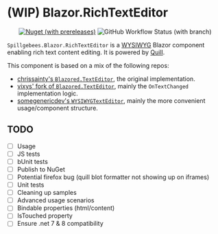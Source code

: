 # (WIP) Blazor.RichTextEditor

<p align="center">
    <a href="https://www.nuget.org/packages/Spillgebees.Blazor.RichTextEditor"><img alt="Nuget (with prereleases)" src="https://img.shields.io/nuget/vpre/Spillgebees.Blazor.RichTextEditor?logo=nuget&style=for-the-badge"></a>
    <img alt="GitHub Workflow Status (with branch)" src="https://img.shields.io/github/actions/workflow/status/spillgebees/Blazor.RichTextEditor/build-and-test.yml?branch=main&label=build%20%26%20test&style=for-the-badge" />
</p>

`Spillgebees.Blazor.RichTextEditor` is a [WYSIWYG](https://en.wikipedia.org/wiki/WYSIWYG) Blazor component enabling rich text content editing. It is powered by [Quill](https://github.com/quilljs/quill).

This component is based on a mix of the following repos:

- [chrissainty's `Blazored.TextEditor`](https://github.com/Blazored/TextEditor), the original implementation.
- [vixys' fork of `Blazored.TextEditor`](https://github.com/Vixys/TextEditor), mainly the `OnTextChanged` implementation logic.
- [somegenericdev's `WYSIWYGTextEditor`](https://github.com/somegenericdev/WYSIWYGTextEditor), mainly the more convenient usage/component structure.


## TODO

- [ ] Usage
- [ ] JS tests
- [ ] bUnit tests
- [ ] Publish to NuGet
- [ ] Potential firefox bug (quill blot formatter not showing up on iframes)
- [ ] Unit tests
- [ ] Cleaning up samples
- [ ] Advanced usage scenarios
- [ ] Bindable properties (html/content)
- [ ] IsTouched property
- [ ] Ensure .net 7 & 8 compatibility
